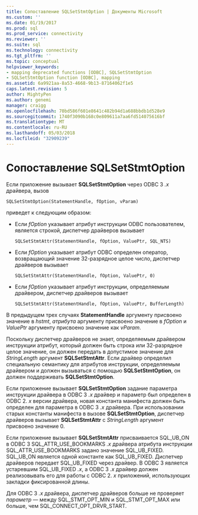 ```yaml
---
title: Сопоставление SQLSetStmtOption | Документы Microsoft
ms.custom: ''
ms.date: 01/19/2017
ms.prod: sql
ms.prod_service: connectivity
ms.reviewer: ''
ms.suite: sql
ms.technology: connectivity
ms.tgt_pltfrm: ''
ms.topic: conceptual
helpviewer_keywords:
- mapping deprecated functions [ODBC], SQLSetStmtOption
- SQLSetStmtOption function [ODBC], mapping
ms.assetid: 6a9921aa-8a53-4668-9b13-87164062f1e5
caps.latest.revision: 5
author: MightyPen
ms.author: genemi
manager: craigg
ms.openlocfilehash: 70bd586f601e8641c482b94d1a688bbdb1d528e9
ms.sourcegitcommit: 1740f3090b168c0e809611a7aa6fd514075616bf
ms.translationtype: MT
ms.contentlocale: ru-RU
ms.lasthandoff: 05/03/2018
ms.locfileid: "32909239"
---
```

# <a name="sqlsetstmtoption-mapping"></a>Сопоставление SQLSetStmtOption
Если приложение вызывает **SQLSetStmtOption** через ODBC 3 *.x* драйвера, вызов  
  
```  
SQLSetStmtOption(StatementHandle, fOption, vParam)  
```  
  
 приведет к следующим образом:  
  
-   Если *fOption* указывает атрибут инструкции ODBC пользователем, является строкой, диспетчер драйверов вызывает  
  
    ```  
    SQLSetStmtAttr(StatementHandle, fOption, ValuePtr, SQL_NTS)  
    ```  
  
-   Если *fOption* указывает атрибут ODBC определен оператор, возвращающий значение 32-разрядное целое число, диспетчер драйверов вызывает  
  
    ```  
    SQLSetStmtAttr(StatementHandle, fOption, ValuePtr, 0)  
    ```  
  
-   Если *fOption* указывает атрибут инструкции, определяемым драйвером, диспетчер драйверов вызывает  
  
    ```  
    SQLSetStmtAttr(StatementHandle, fOption, ValuePtr, BufferLength)  
    ```  
  
 В предыдущем трех случаях **StatementHandle** аргументу присвоено значение в *hstmt*, *атрибута* аргументу присвоено значение в *fOption* и *ValuePtr* аргументу присвоено значение как *vParam*.  
  
 Поскольку диспетчер драйверов не знает, определяемым драйвером инструкции атрибут, который должен быть строка или 32-разрядное целое значение, он должен передать в допустимое значение для *StringLength* аргумент **SQLSetStmtAttr**. Если драйвер определил специальную семантику для атрибутов инструкции, определяемым драйвером и должен вызываться с помощью **SQLSetStmtOption**, он должен поддерживать **SQLSetStmtOption**.  
  
 Если приложение вызывает **SQLSetStmtOption** задание параметра инструкции драйвера в ODBC 3 *.x* драйвер и параметр был определен в ODBC 2. *x* версии драйвера, новая константа манифеста должен быть определен для параметра в ODBC 3 *.x* драйвера. При использовании старых константы манифеста в вызове **SQLSetStmtOption**, диспетчер драйверов вызывает **SQLSetStmtAttr** с *StringLength* аргумент присвоено значение 0.  
  
 Если приложение вызывает **SQLSetStmtAttr** присваивается SQL_UB_ON в ODBC 3 SQL_ATTR_USE_BOOKMARKS *.x* драйвера атрибута инструкции SQL_ATTR_USE_BOOKMARKS задано значение SQL_UB_FIXED. SQL_UB_ON является одной константе как SQL_UB_FIXED. Диспетчер драйверов передает SQL_UB_FIXED через драйвер. В ODBC 3 является устаревшим SQL_UB_FIXED *.x*, а ODBC 3 *.x* драйвер должен реализовывать его для работы с ODBC 2. *x* приложений, использующих закладки фиксированной длины.  
  
 Для ODBC 3 *.x* драйвера, диспетчер драйверов больше не проверяет *параметр* — между SQL_STMT_OPT_MIN и SQL_STMT_OPT_MAX или больше, чем SQL_CONNECT_OPT_DRVR_START.
